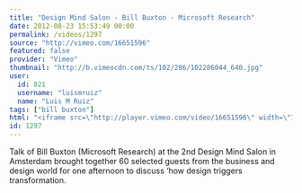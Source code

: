```yaml
---
title: "Design Mind Salon - Bill Buxton - Microsoft Research"
date: 2012-08-23 15:53:49 00:00
permalink: /videos/1297
source: "http://vimeo.com/16651596"
featured: false
provider: "Vimeo"
thumbnail: "http://b.vimeocdn.com/ts/102/286/102286044_640.jpg"
user:
  id: 821
  username: "luismruiz"
  name: "Luis M Ruiz"
tags: ["bill buxton"]
html: "<iframe src=\"http://player.vimeo.com/video/16651596\" width=\"1280\" height=\"720\" frameborder=\"0\" webkitAllowFullScreen mozallowfullscreen allowFullScreen></iframe>"
id: 1297
---
```


Talk of Bill Buxton (Microsoft Research) at the 2nd Design Mind Salon in Amsterdam brought together
60 selected guests from the business and design world for one afternoon to discuss ‘how design triggers transformation.